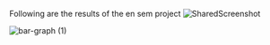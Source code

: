 Following are the results of the en sem project
![SharedScreenshot](https://github.com/Malla2Likhitha/gpgpu-sim_distribution/assets/98963116/cd67cb28-1076-4458-a218-f9c43f368068)

![bar-graph (1)](https://github.com/Malla2Likhitha/gpgpu-sim_distribution/assets/98963116/842a3e25-e50d-4d85-9114-7ab3132592b3)
